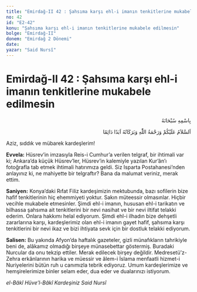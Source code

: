 ```yaml
---
title: "Emirdağ-II 42 : Şahsıma karşı ehl-i imanın tenkitlerine mukabele edilmesin"
no: 42
id: "E2-42"
konu: "Şahsıma karşı ehl-i imanın tenkitlerine mukabele edilmesin"
bolge: "Emirdağ-II"
donem: "Emirdağ 2 Dönemi"
date: 
yazar: "Said Nursî"
---
```


# Emirdağ-II 42 : Şahsıma karşı ehl-i imanın tenkitlerine mukabele edilmesin

<p class="arabic" dir="rtl" title="Meal: “Her türlü noksan sıfatlardan yüce olan Allah’ın adıyla.”">بِاسْمِهِ سُبْحَانَهُ</p>

<p class="arabic" dir="rtl" title="Meal: “Allah’ın selâmı, rahmeti ve bereketleri, ebedî ve dâimî olarak üzerinize olsun.”">اَلسَّلاَمُ عَلَيْكُمْ وَرَحْمَةُ اللّٰهِ وَبَرَكَاتُهُ اَبَدًا دَائِمًا</p>

Aziz, sıddık ve mübarek kardeşlerim!

**Evvela:** Hüsrev’in imzasıyla Reis-i Cumhur’a verilen telgraf, bir ihtimali var ki; Ankara’da küçük Hüsrev’ler, Hüsrev’in kalemiyle yazılan Kur’ân’ı fotoğrafla tab etmek ihtimali hatırımıza geldi. Siz Isparta Postahanesi’nden anlayınız ki, ne mahiyette bir telgraftır? Bana da malumat veriniz, merak ettim.

**Saniyen:** Konya’daki Rıfat Filiz kardeşimizin mektubunda, bazı sofilerin bize hafif tenkitlerinin hiç ehemmiyeti yoktur. Sakın müteessir olmasınlar. Hiçbir vecihle mukabele etmesinler. Şimdi ehl-i imanın, hususan ehl-i tarikatın ve bilhassa şahsıma ait tenkitlerini bir nevi nasihat ve bir nevi iltifat telakki ederim. Onlara hakkımı helal ediyorum. Şimdi ehl-i ilhadın bize dehşetli zararlarına karşı, kardeşlerimiz olan ehl-i imanın gayet hafif, şahsıma karşı tenkitlerini bir nevi ikaz ve bizi ihtiyata sevk için bir dostluk telakki ediyorum.

**Salisen:** Bu yakında Afyon’da haftalık gazeteler, gizli münafıkların tahrikiyle beni de, alâkamız olmadığı birşeye münasebettar göstermiş. Buradaki Nurcular da onu tekzip ettiler. Merak edilecek birşey değildir. Medresetü’z-Zehra erkânlarının harika ve müessir ve âlem-i İslama menfaatli hizmet-i Nuriyelerini bütün ruh u canımızla tebrik ediyoruz. Umum kardeşlerimize ve hemşirelerimize binler selam eder, dua eder ve dualarınızı istiyorum.

*el-Bâkî Hüve’l-Bâkî*
*Kardeşiniz*
*Said Nursî*
